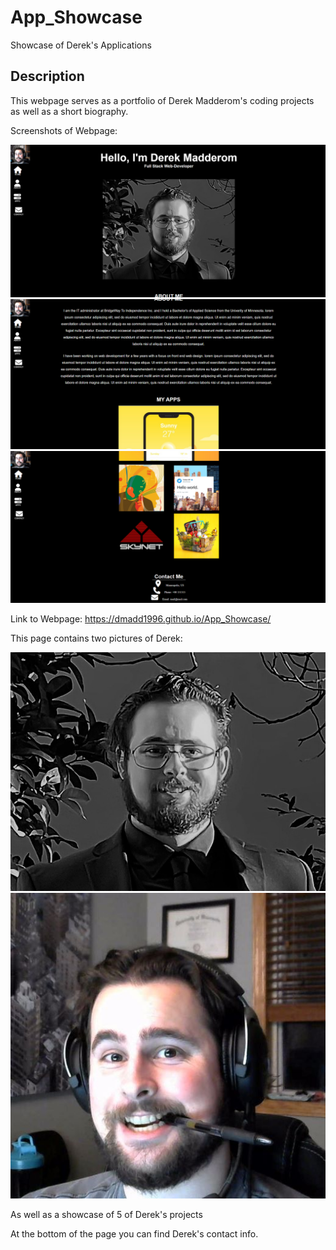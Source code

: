 # App_Showcase
Showcase of Derek's Applications

## Description
This webpage serves as a portfolio of Derek Madderom's coding projects as well as a short biography. 

Screenshots of Webpage:

![Screenshot1](./Assets/images/Screenshot%20(110).png)
![Screenshot1](./Assets/images/Screenshot%20(111).png)
![Screenshot1](./Assets/images/Screenshot%20(112).png)

Link to Webpage: https://dmadd1996.github.io/App_Showcase/

This page contains two pictures of Derek:

![Derek Profile](./Assets/images/Profile.jpg)
![Derek Avatar](./Assets/images/avatar_resize.jpg)

As well as a showcase of 5 of Derek's projects

At the bottom of the page you can find Derek's contact info.

